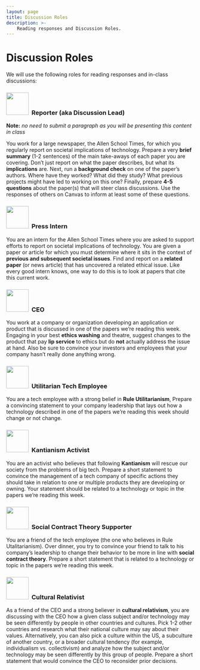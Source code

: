 ```yaml
---
layout: page
title: Discussion Roles
description: >-
    Reading responses and Discussion Roles.
---
```



# Discussion Roles


We will use the following roles for reading responses and in-class discussions: 


### <img src="{{ site.baseurl }}/assets/images/reporter.jpg" width="60" height="60" alt="">&nbsp;&nbsp;Reporter (aka Discussion Lead) 


<!-- <img src="assets/images/reporter.jpg" alt="hi" class="inline"/> -->

**Note:** *no need to submit a paragraph as you will be presenting this content in class*

You work for a large newspaper, the Allen School Times, for which you regularly report on societal implications of technology. Prepare a very **brief summary** (1-2 sentences) of the main take-aways of each paper you are covering. Don’t just report on what the paper describes, but what its **implications** are. Next, run a **background check** on one of the paper’s authors. Where have they worked? What did they study? What previous projects might have led to working on this one? Finally, prepare **4-5 questions** about the paper(s) that will steer class discussions. Use the responses of others on Canvas to inform at least some of these questions. 

### <img src="{{ site.baseurl }}/assets/images/writing_hand.jpg" width="60" height="60" alt="">&nbsp;&nbsp;Press Intern

You are an intern for the Allen School Times where you are asked to support efforts to report on societal implications of technology. You are given a paper or article for which you must determine where it sits in the context of **previous and subsequent societal issues**. Find and report on a **related paper** (or news article) that has uncovered a related ethical issue. Like every good intern knows, one way to do this is to look at papers that cite this current work.

### <img src="{{ site.baseurl }}/assets/images/ceo.jpg" width="60" height="60" alt="">&nbsp;&nbsp;CEO

You work at a company or organization developing an application or product that is discussed in one of the papers we’re reading this week. Engaging in your best **ethics washing** and theatre, suggest changes to the product that pay **lip service** to ethics but do **not** actually address the issue at hand. Also be sure to convince your investors and employees that your company hasn’t really done anything wrong. 

### <img src="{{ site.baseurl }}/assets/images/intern.jpg" width="60" height="60" alt="">&nbsp;&nbsp;Utilitarian Tech Employee

You are a tech employee with a strong belief in **Rule Utilitarianism**, Prepare a convincing statement to your company leadership that lays out how a technology described in one of the papers we’re reading this week should change or not change. 

### <img src="{{ site.baseurl }}/assets/images/kant.jpg" width="60" height="60" alt="">&nbsp;&nbsp;Kantianism Activist

You are an activist who believes that following **Kantianism** will rescue our society from the problems of big tech. Prepare a short statement to convince the management of a tech company of specific actions they should take in relation to one or multiple products they are developing or owning. Your statement should be related to a technology or topic in the papers we’re reading this week.   

### <img src="{{ site.baseurl }}/assets/images/contract.jpg" width="60" height="60" alt="">&nbsp;&nbsp;Social Contract Theory Supporter

You are a friend of the tech employee (the one who believes in Rule Utalitarianism). Over dinner, you try to convince your friend to talk to his company’s leadership to change their behavior to be more in line with **social contract theory**. Prepare a short statement that is related to a technology or topic in the papers we’re reading this week. 

### <img src="{{ site.baseurl }}/assets/images/world.jpg" width="60" height="60" alt="">&nbsp;&nbsp;Cultural Relativist

As a friend of the CEO and a strong believer in **cultural relativism**, you are discussing with the CEO how a given class subject and/or technology may be seen differently by people in other countries and cultures. Pick 1-2 other countries and research what their national culture may say about their values. Alternatively, you can also pick a culture within the US, a subculture of another country, or a broader cultural tendency (for example, individualism vs. collectivism) and analyze how the subject and/or technology may be seen differently by this group of people. Prepare a short statement that would convince the CEO to reconsider prior decisions.

